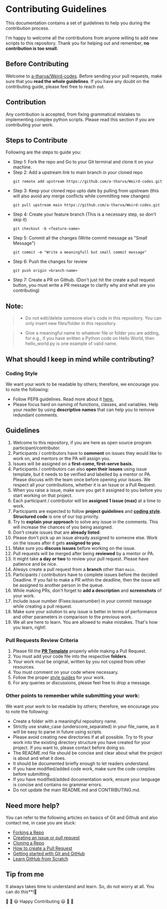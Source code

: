 # Contributing Guidelines

This documentation contains a set of guidelines to help you during the contribution process. 

I'm happy to welcome all the contributions from anyone willing to add new scripts to this repository. Thank you for helping out and remember,
**no contribution is too small.**


## Before Contributing

Welcome to [a-tharva/Weird-codes](https://github.com/a-tharva/Weird-codes/). Before sending your pull requests, make sure that you **read the whole guidelines**. If you have any doubt on the contributing guide, please feel free to reach out.


## Contribution

Any contribution is accepted, from fixing grammatical mistakes to implementing complex python scripts. Please read this section if you are contributing your work.


## Steps to Contribute

Following are the steps to guide you:

* Step 1: Fork the repo and Go to your Git terminal and  clone it on your machine.
* Step 2: Add a upstream link to main branch in your cloned repo
    ```
    git remote add upstream https://github.com/a-tharva/Weird-codes.git
    ```
* Step 3: Keep your cloned repo upto date by pulling from upstream (this will also avoid any merge conflicts while committing new changes)
    ```
    git pull upstream main https://github.com/a-tharva/Weird-codes.git
    ```
* Step 4: Create your feature branch (This is a necessary step, so don't skip it)
    ```
    git checkout -b <feature-name>
    ```
* Step 5: Commit all the changes (Write commit message as "Small Message")
    ```
    git commit -m "Write a meaningfull but small commit message"
    ```
* Step 6: Push the changes for review
    ```
    git push origin <branch-name>
    ```
* Step 7: Create a PR on Github. (Don't just hit the create a pull request button, you must write a PR message to clarify why and what are you contributing)


## Note:

> - Do not edit/delete someone else's code in this repository. You can only insert new files/folder in this repository.

> - Give a meaningful name to whatever file or folder you are adding, for e.g., if you have written a Python code on Hello World, then hello_world.py is one example of valid name.


## What should I keep in mind while contributing?

### Coding Style

We want your work to be readable by others; therefore, we encourage you to note the following:

- Follow PEP8 guidelines. Read more about it <a href="https://pep8.org/"> here. </a>
- Please focus hard on naming of functions, classes, and variables.  Help your reader by using __descriptive names__ that can help you to remove redundant comments.


## Guidelines

1. Welcome to this repository, if you are here as open source program participant/contributor.
2. Participants / contributors have to **comment** on issues they would like to work on, and mentors or the PA will assign you.
3. Issues will be assigned on a **first-come, first-serve basis.**
4. Participants / contributors can also **open their issues** using issue template, but it needs to be verified and labelled by a mentor or PA. Please discuss with the team once before opening your issues. We respect all your contributions, whether it is an Issue or a Pull Request.
5. When you raise a issue, make sure you get it assigned to you before you start working on that project.
6. Each participant / contributor will be **assigned 1 issue (max)** at a time to work.
7. Participants are expected to follow **project guidelines** and [**coding style**](https://pep8.org/"). **Structured code** is one of our top priority.
8. Try to **explain your approach** to solve any issue in the comments. This will increase the chances of you being assigned.
9. Don't create issues that are **already listed**.
10. Please don't pick up an issue already assigned to someone else. Work on the issues after it gets **assigned to you**.
11. Make sure you **discuss issues** before working on the issue.
12. Pull requests will be merged after being **reviewed** by a mentor or PA.
13. It might take **a day or two** to review your pull request. Please have patience and be nice.
14. Always create a pull request from a **branch** other than `main`.
15. Participants / contributors have to complete issues before the decided Deadline. If you fail to make a PR within the deadline, then the issue will be assigned to another person in the queue.
16. While making PRs, don't forget to **add a description** and **screenshots** of your work.
17. Include issue number (Fixes:issuenumber) in your commit message while creating a pull request.
18. Make sure your solution to any issue is better in terms of performance and other parameters in comparison to the previous work.
19. We all are here to learn. You are allowed to make mistakes. That's how you learn, right!.


### Pull Requests Review Criteria

1. Please fill the **[PR Template](https://github.com/a-tharva/Weird-codes/blob/master/.github/pullrequest_template.md)** properly while making a Pull Request.
2. You must add your code file into the respective **folders**.
3. Your work must be original, written by you not copied from other resources.
4. You must comment on your code where necessary.
5. Follow the proper [style guides](https://google.github.io/styleguide/) for your work.
6. For any queries or discussions, please feel free to drop a message.


### Other points to remember while submitting your work:

We want your work to be readable by others; therefore, we encourage you to note the following:

- Create a folder with a meaningful repository name. 
- Strictly use snake_case (underscore_separated) in your file_name, as it will be easy to parse in future using scripts.
- Please avoid creating new directories if at all possible. Try to fit your work into the existing directory structure you have created for your project. If you want to,  please contact before doing so.
- The README.md file should be concise and clear about what the project is about and what it does.
- It should be documented briefly enough to let readers understand.
- If you have modified/added code work, make sure the code compiles before submitting.
- If you have modified/added documentation work, ensure your language is concise and contains no grammar errors.
- Do not update the main README.md and CONTRIBUTING.md.


## Need more help?
You can refer to the following articles on basics of Git and Github and also contact me, in case you are stuck:
- [Forking a Repo](https://help.github.com/en/github/getting-started-with-github/fork-a-repo)
- [Creating an issue or pull request](https://help.github.com/en/desktop/contributing-to-projects/creating-an-issue-or-pull-request)
- [Cloning a Repo](https://docs.github.com/en/desktop/contributing-and-collaborating-using-github-desktop/adding-and-cloning-repositories/cloning-a-repository-from-github-to-github-desktop)
- [How to create a Pull Request](https://opensource.com/article/19/7/create-pull-request-github)
- [Getting started with Git and GitHub](https://towardsdatascience.com/getting-started-with-git-and-github-6fcd0f2d4ac6)
- [Learn GitHub from Scratch](https://lab.github.com/githubtraining/introduction-to-github)


## Tip from me
It always takes time to understand and learn. So, do not worry at all. You can do this**!💪


🎉 🎊 😃 Happy Contributing 😃 🎊 🎉
